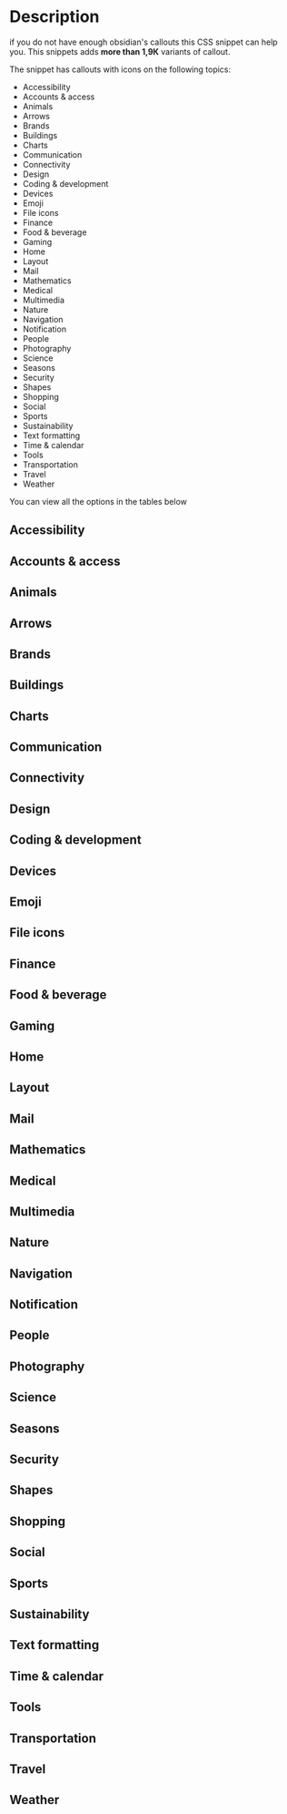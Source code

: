 # Description

if you do not have enough obsidian's callouts this CSS snippet can help you. This snippets adds **more than 1,9К** variants of callout.

The snippet has callouts with icons on the following topics:
- Accessibility  
- Accounts & access 
- Animals 
- Arrows 
- Brands 
- Buildings 
- Charts 
- Communication
- Connectivity
- Design
- Coding & development
- Devices
- Emoji
- File icons
- Finance
- Food & beverage
- Gaming
- Home
- Layout
- Mail
- Mathematics
- Medical
- Multimedia
- Nature
- Navigation
- Notification
- People
- Photography
- Science
- Seasons
- Security
- Shapes
- Shopping
- Social
- Sports
- Sustainability
- Text formatting
- Time & calendar
- Tools
- Transportation
- Travel
- Weather

You can view all the options in the tables below

## Accessibility  
## Accounts & access 
## Animals 
## Arrows 
## Brands 
## Buildings 
## Charts 
## Communication
## Connectivity
## Design
## Coding & development
## Devices
## Emoji
## File icons
## Finance
## Food & beverage
## Gaming
## Home
## Layout
## Mail
## Mathematics
## Medical
## Multimedia
## Nature
## Navigation
## Notification
## People
## Photography
## Science
## Seasons
## Security
## Shapes
## Shopping
## Social
## Sports
## Sustainability
## Text formatting
## Time & calendar
## Tools
## Transportation
## Travel
## Weather